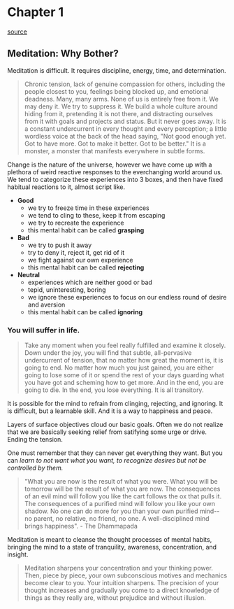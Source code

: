# Chapter 1
[source](http://www.vipassana.com/meditation/mindfulness_in_plain_english_3.php)
## Meditation: Why Bother?

Meditation is difficult. It requires discipline, energy, time, and determination. 

> Chronic tension, lack of genuine compassion for others, including the people closest to you, feelings being blocked up, and emotional deadness. Many, many arms. None of us is entirely free from it. We may deny it. We try to suppress it. We build a whole culture around hiding from it, pretending it is not there, and distracting ourselves from it with goals and projects and status. But it never goes away. It is a constant undercurrent in every thought and every perception; a little wordless voice at the back of the head saying, "Not good enough yet. Got to have more. Got to make it better. Got to be better." It is a monster, a monster that manifests everywhere in subtle forms.

Change is the nature of the universe, however we have come up with a plethora of weird reactive responses to the everchanging world around us. We tend to categorize these experiences into 3 boxes, and then have fixed habitual reactions to it, almost script like.
* **Good**
  * we try to freeze time in these experiences
  * we tend to cling to these, keep it from escaping
  * we try to recreate the experience
  * this mental habit can be called **grasping**
* **Bad**
  * we try to push it away
  * try to deny it, reject it, get rid of it
  * we fight against our own experience
  * this mental habit can be called **rejecting**
* **Neutral**
  * experiences which are neither good or bad
  * tepid, uninteresting, boring
  * we ignore these experiences to focus on our endless round of desire and aversion
  * this mental habit can be called **ignoring**
  
### You will suffer in life.

> Take any moment when you feel really fulfilled and examine it closely. Down under the joy, you will find that subtle, all-pervasive undercurrent of tension, that no matter how great the moment is, it is going to end. No matter how much you just gained, you are either going to lose some of it or spend the rest of your days guarding what you have got and scheming how to get more. And in the end, you are going to die. In the end, you lose everything. It is all transitory.

It is possible for the mind to refrain from clinging, rejecting, and ignoring. It is difficult, but a learnable skill. And it is a way to happiness and peace.

Layers of surface objectives cloud our basic goals. Often we do not realize that we are basically seeking relief from satifying some urge or drive. Ending the tension.

One must remember that they can never get everything they want. But you can *learn to not want what you want, to recognize desires but not be controlled by them.*

> "What you are now is the result of what you were. What you will be tomorrow will be the result of what you are now. The consequences of an evil mind will follow you like the cart follows the ox that pulls it. The consequences of a purified mind will follow you like your own shadow. No one can do more for you than your own purified mind-- no parent, no relative, no friend, no one. A well-disciplined mind brings happiness". - The Dhammapada

Meditation is meant to cleanse the thought processes of mental habits, bringing the mind to a state of tranquility, awareness, concentration, and insight.

> Meditation sharpens your concentration and your thinking power. Then, piece by piece, your own subconscious motives and mechanics become clear to you. Your intuition sharpens. The precision of your thought increases and gradually you come to a direct knowledge of things as they really are, without prejudice and without illusion.
